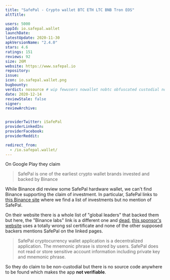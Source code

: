 ```yaml
---
title: "SafePal - Crypto wallet BTC ETH LTC BNB Tron EOS"
altTitle: 

users: 5000
appId: io.safepal.wallet
launchDate: 
latestUpdate: 2020-11-30
apkVersionName: "2.4.0"
stars: 4.6
ratings: 151
reviews: 92
size: 26M
website: https://www.safepal.io
repository: 
issue: 
icon: io.safepal.wallet.png
bugbounty: 
verdict: nosource # wip fewusers nowallet nobtc obfuscated custodial nosource nonverifiable reproducible bounty defunct
date: 2020-12-14
reviewStale: false
signer: 
reviewArchive:


providerTwitter: iSafePal
providerLinkedIn: 
providerFacebook: 
providerReddit: 

redirect_from:
  - /io.safepal.wallet/
---
```



On Google Play they claim

> SafePal is one of the earliest crypto wallet brands invested and backed by
  Binance

While Binance did review some SafePal hardware wallet, we can't find Binance
supporting the claim of investment. In particular, SafePal links to
[this Binance site](https://labs.binance.com/) where we find a list of
investments but no mention of SafePal.

On their website there is a whole list of "global leaders" that backed them but
here, the "Binance labs" link is a different one and
[dead](https://www.binancelabs.co/),
[this sponsor's website](https://bittemple.io/) uses a totally wrong ssl
certificate and none of the other supposed backers mentions SafePal on the
linked pages.

> SafePal cryptocurrency wallet application is a decentralized application.
  The mnemonic phrase is stored by users. SafePal does not read or store
  sensitive account information including private key and mnemonic phrase.

So they do claim to be non-custodial but there is no source code anywhere to be
found which makes the app **not verifiable**.
